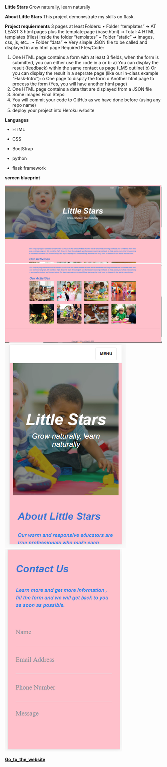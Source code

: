 **Little Stars**
Grow naturally, learn naturally

**About Little Stars**
This project demonestrate my skills on flask.

**Project requierments**
3 pages at least
Folders:
• Folder “templates” ➔ AT LEAST 3 html pages plus the template page (base.html) ➔ Total: 4 HTML templates (files) inside the folder “templates”
• Folder “static” ➔ images, css, js, etc…
• Folder “data” ➔ Very simple JSON file to be called and displayed in any html page
Required Files/Code:
1. One HTML page contains a form with at least 3 fields, when the form is submitted, you can either use the code in a or b: a) You can display the result (feedback) within the same contact us page (LMS outline) b) Or you can display the result in a separate page (like our in-class example “Flask-Intro”):
o One page to display the form
o Another html page to process the form (Yes, you will have another html page)
2. One HTML page contains a data that are displayed from a JSON file
3. Some images
Final Steps:
1. You will commit your code to GitHub as we have done before (using any repo name)
2. deploy your project into Heroku website

**Languages**

* HTML

* CSS

* BootStrap

* python

* flask framework

__screen blueprint__

<img src="static/img/lS1.PNG">
<img src="static/img/lS2.PNG">
<img src="static/img/LS3.PNG">
<img src="static/img/LS4.PNG">



[__Go_to_the_website__](https://little-stars-wiam.herokuapp.com/)


